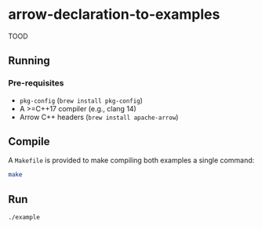 # arrow-declaration-to-examples

TOOD

## Running

### Pre-requisites

- `pkg-config` (`brew install pkg-config`)
- A >=C++17 compiler (e.g., clang 14)
- Arrow C++ headers (`brew install apache-arrow`)

## Compile

A `Makefile` is provided to make compiling both examples a single command:

```sh
make
```

## Run

```
./example
```
